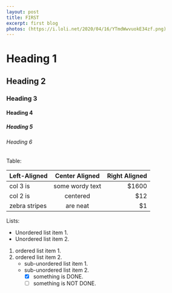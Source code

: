 ```yaml
---
layout: post
title: FIRST
excerpt: first blog
photos: (https://i.loli.net/2020/04/16/YTmdWwvuokE34zf.png)
---
```



# Heading 1

## Heading 2

### Heading 3

#### Heading 4

##### Heading 5

###### Heading 6

Table:

| Left-Aligned  | Center Aligned  | Right Aligned |
| :------------ | :-------------: | ------------: |
| col 3 is      | some wordy text |         $1600 |
| col 2 is      |    centered     |           $12 |
| zebra stripes |    are neat     |            $1 |

Lists:

* Unordered list item 1.
* Unordered list item 2.

1. ordered list item 1.
2. ordered list item 2.
   + sub-unordered list item 1.
   + sub-unordered list item 2.
     + [x] something is DONE.
     + [ ] something is NOT DONE.